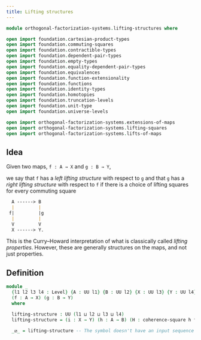 ```yaml
---
title: Lifting structures
---
```


```agda
module orthogonal-factorization-systems.lifting-structures where

open import foundation.cartesian-product-types
open import foundation.commuting-squares
open import foundation.contractible-types
open import foundation.dependent-pair-types
open import foundation.empty-types
open import foundation.equality-dependent-pair-types
open import foundation.equivalences
open import foundation.function-extensionality
open import foundation.functions
open import foundation.identity-types
open import foundation.homotopies
open import foundation.truncation-levels
open import foundation.unit-type
open import foundation.universe-levels

open import orthogonal-factorization-systems.extensions-of-maps
open import orthogonal-factorization-systems.lifting-squares
open import orthogonal-factorization-systems.lifts-of-maps
```

## Idea

Given two maps, `f : A → X` and `g : B → Y`,

we say that `f` has a _left lifting structure_ with respect to `g`
and that `g` has a _right lifting structure_ with respect to `f`
if there is a choice of lifting squares for every commuting square

```md
  A ------> B
  |         |
 f|         |g
  |         |
  V         V
  X ------> Y.
```

This is the Curry–Howard interpretation of what is classically called
_lifting properties_. However, these are generally structures on the
maps, and not just properties.

## Definition

```agda
module _
  {l1 l2 l3 l4 : Level} {A : UU l1} {B : UU l2} {X : UU l3} {Y : UU l4}
  (f : A → X) (g : B → Y)
  where

  lifting-structure : UU (l1 ⊔ l2 ⊔ l3 ⊔ l4)
  lifting-structure = (i : X → Y) (h : A → B) (H : coherence-square h f g i) → lifting-square h f g i H

  _⧄_ = lifting-structure -- The symbol doesn't have an input sequence :(
```
